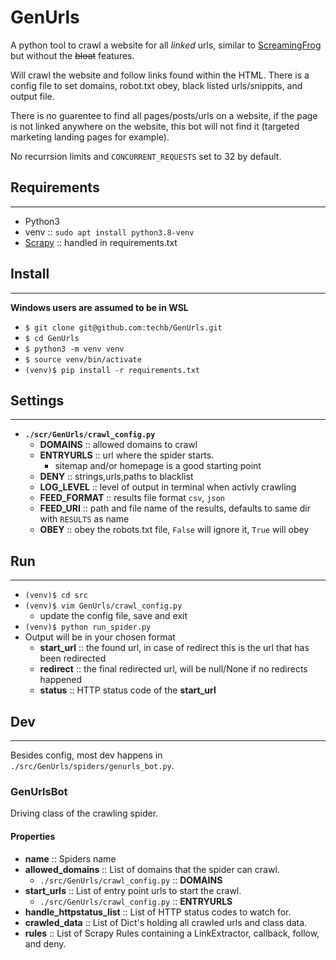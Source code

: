 # GenUrls
A python tool to crawl a website for all _linked_ urls, similar to [ScreamingFrog](https://www.screamingfrog.co.uk/seo-spider/) but without the ~~bloat~~ features.

Will crawl the website and follow links found within the HTML. There is a config file to set domains, robot.txt obey, black listed urls/snippits, and output file.

There is no guarentee to find all pages/posts/urls on a website, if the page is not linked anywhere on the website, this bot will not find it (targeted marketing landing pages for example).

No recurrsion limits and `CONCURRENT_REQUESTS` set to 32 by default.

## Requirements
---
- Python3
- venv :: `sudo apt install python3.8-venv`
- [Scrapy](https://scrapy.org/) :: handled in requirements.txt


## Install
---
**Windows users are assumed to be in WSL**
- `$ git clone git@github.com:techb/GenUrls.git`
- `$ cd GenUrls`
- `$ python3 -m venv venv`
- `$ source venv/bin/activate`
- `(venv)$ pip install -r requirements.txt`


## Settings
---
- **`./scr/GenUrls/crawl_config.py`**
  - **DOMAINS** :: allowed domains to crawl
  - **ENTRYURLS** :: url where the spider starts.
    - sitemap and/or homepage is a good starting point
  - **DENY** :: strings,urls,paths to blacklist
  - **LOG_LEVEL** :: level of output in terminal when activly crawling
  - **FEED_FORMAT** :: results file format `csv`, `json`
  - **FEED_URI** :: path and file name of the results, defaults to same dir with `RESULTS` as name
  - **OBEY** :: obey the robots.txt file, `False` will ignore it, `True` will obey


## Run
---
- `(venv)$ cd src`
- `(venv)$ vim GenUrls/crawl_config.py`
  - update the config file, save and exit
- `(venv)$ python run_spider.py`
- Output will be in your chosen format
  - **start_url** :: the found url, in case of redirect this is the url that has been redirected
  - **redirect** :: the final redirected url, will be null/None if no redirects happened
  - **status** :: HTTP status code of the **start_url**


## Dev
---
Besides config, most dev happens in `./src/GenUrls/spiders/genurls_bot.py`.

### GenUrlsBot
Driving class of the crawling spider.
#### Properties
- **name** :: Spiders name
- **allowed_domains** :: List of domains that the spider can crawl.
  - `./src/GenUrls/crawl_config.py` :: **DOMAINS**
- **start_urls** :: List of entry point urls to start the crawl.
  - `./src/GenUrls/crawl_config.py` :: **ENTRYURLS**
- **handle_httpstatus_list** :: List of HTTP status codes to watch for.
- **crawled_data** :: List of Dict's holding all crawled urls and class data.
- **rules** :: List of Scrapy Rules containing a LinkExtractor,  callback, follow, and deny.
